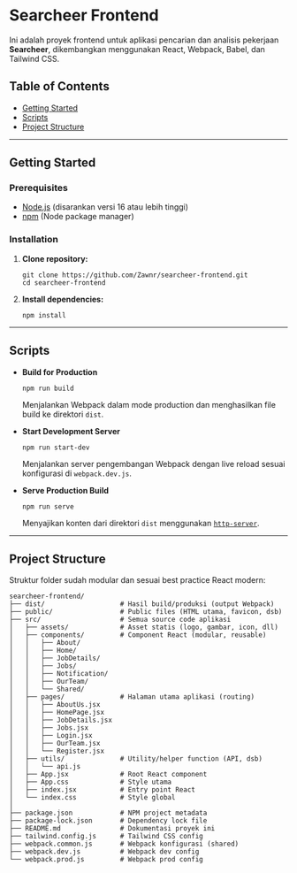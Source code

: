 # Searcheer Frontend

Ini adalah proyek frontend untuk aplikasi pencarian dan analisis pekerjaan **Searcheer**, dikembangkan menggunakan React, Webpack, Babel, dan Tailwind CSS.

## Table of Contents

- [Getting Started](#getting-started)
- [Scripts](#scripts)
- [Project Structure](#project-structure)

---

## Getting Started

### Prerequisites

- [Node.js](https://nodejs.org/) (disarankan versi 16 atau lebih tinggi)
- [npm](https://www.npmjs.com/) (Node package manager)

### Installation

1. **Clone repository:**
    ```shell
    git clone https://github.com/Zawnr/searcheer-frontend.git
    cd searcheer-frontend
    ```

2. **Install dependencies:**
    ```shell
    npm install
    ```

---

## Scripts

- **Build for Production**
    ```shell
    npm run build
    ```
    Menjalankan Webpack dalam mode production dan menghasilkan file build ke direktori `dist`.

- **Start Development Server**
    ```shell
    npm run start-dev
    ```
    Menjalankan server pengembangan Webpack dengan live reload sesuai konfigurasi di `webpack.dev.js`.

- **Serve Production Build**
    ```shell
    npm run serve
    ```
    Menyajikan konten dari direktori `dist` menggunakan [`http-server`](https://www.npmjs.com/package/http-server).

---

## Project Structure

Struktur folder sudah modular dan sesuai best practice React modern:

```text
searcheer-frontend/
├── dist/                   # Hasil build/produksi (output Webpack)
├── public/                 # Public files (HTML utama, favicon, dsb)
├── src/                    # Semua source code aplikasi
│   ├── assets/             # Asset statis (logo, gambar, icon, dll)
│   ├── components/         # Component React (modular, reusable)
│   │   ├── About/
│   │   ├── Home/
│   │   ├── JobDetails/
│   │   ├── Jobs/
│   │   ├── Notification/
│   │   ├── OurTeam/
│   │   └── Shared/
│   ├── pages/              # Halaman utama aplikasi (routing)
│   │   ├── AboutUs.jsx
│   │   ├── HomePage.jsx
│   │   ├── JobDetails.jsx
│   │   ├── Jobs.jsx
│   │   ├── Login.jsx
│   │   ├── OurTeam.jsx
│   │   └── Register.jsx
│   ├── utils/              # Utility/helper function (API, dsb)
│   │   └── api.js
│   ├── App.jsx             # Root React component
│   ├── App.css             # Style utama
│   ├── index.jsx           # Entry point React
│   └── index.css           # Style global
│
├── package.json            # NPM project metadata
├── package-lock.json       # Dependency lock file
├── README.md               # Dokumentasi proyek ini
├── tailwind.config.js      # Tailwind CSS config
├── webpack.common.js       # Webpack konfigurasi (shared)
├── webpack.dev.js          # Webpack dev config
└── webpack.prod.js         # Webpack prod config
